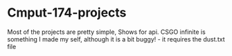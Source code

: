 # Cmput-174-projects
Most of the projects are pretty simple, Shows for api.
CSGO infinite is something I made my self, although it is a bit buggy! - it requires the dust.txt file
